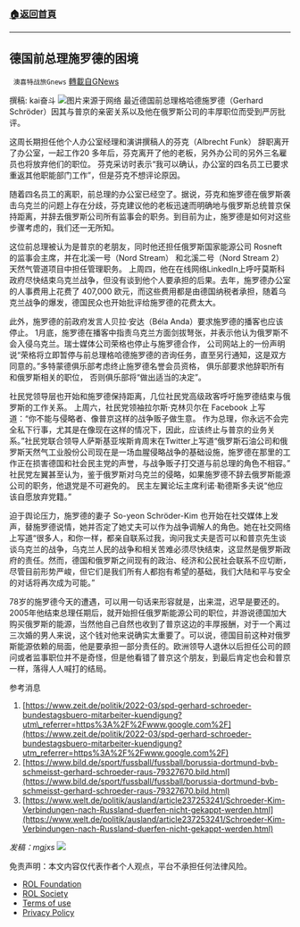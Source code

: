 ###  [:house:返回首頁](https://github.com/ourhimalayas/txt)
---


## 德国前总理施罗德的困境
` 澳喜特战旅Gnews` [轉載自GNews](https://gnews.org/zh-hans/2098784/)

撰稿: kai奋斗
![](https://assets.gnews.org/wp-content/uploads/2022/03/301.png)图片来源于网络
最近德国前总理格哈德施罗德（Gerhard Schröder）因其与普京的亲密关系以及他在俄罗斯公司的丰厚职位而受到严厉批评。

这周长期担任他个人办公室经理和演讲撰稿人的芬克（Albrecht Funk） 辞职离开了办公室，一起工作20 多年后，芬克离开了他的老板，另外办公司的另外三名雇员也将放弃他们的职位。 芬克采访时表示“我可以确认，办公室的四名员工已要求重返其他职能部门工作”，但是芬克不想评论原因。

随着四名员工的离职，前总理的办公室已经空了。据说，芬克和施罗德在俄罗斯袭击乌克兰的问题上存在分歧，芬克建议他的老板迅速而明确地与俄罗斯总统普京保持距离，并辞去俄罗斯公司所有监事会的职务。到目前为止，施罗德是如何对这些步骤考虑的，我们还一无所知。

这位前总理被认为是普京的老朋友，同时他还担任俄罗斯国家能源公司 Rosneft 的监事会主席，并在北溪一号（Nord Stream） 和北溪二号（Nord Stream 2） 天然气管道项目中担任管理职务。 上周四，他在在线网络LinkedIn上呼吁莫斯科政府尽快结束乌克兰战争，但没有谈到他个人要承担的后果。去年，施罗德办公室的人事费用上花费了 407,000 欧元，而这些费用都是由德国纳税者承担，随着乌克兰战争的爆发，德国民众也开始批评给施罗德的花费太大。

此外，施罗德的前政府发言人贝拉·安达（Béla Anda）要求施罗德的播客也应该停止。 1月底，施罗德在播客中指责乌克兰方面剑拔弩张，并表示他认为俄罗斯不会入侵乌克兰。瑞士媒体公司荣格也停止与施罗德合作， 公司网站上的一份声明说“荣格将立即暂停与前总理格哈德施罗德的咨询任务，直至另行通知，这是双方同意的。”多特蒙德俱乐部考虑终止施罗德名誉会员资格， 俱乐部要求他辞职所有和俄罗斯相关的职位， 否则俱乐部将“做出适当的决定”。

社民党领导层也开始和施罗德保持距离，几位社民党高级政客呼吁施罗德结束与俄罗斯的工作关系。 上周六，社民党领袖拉尔斯·克林贝尔在 Facebook 上写道：“你不能与侵略者、像普京这样的战争贩子做生意。 作为总理，你永远不会完全私下行事，尤其是在像现在这样的情况下，因此，应该终止与普京的业务关系。”社民党联合领导人萨斯基亚埃斯肯周末在Twitter上写道“俄罗斯石油公司和俄罗斯天然气工业股份公司现在是一场血腥侵略战争的基础设施，施罗德在那里的工作正在损害德国和社会民主党的声誉，与战争贩子打交道与前总理的角色不相容。” 社民党左翼甚至认为，鉴于俄罗斯对乌克兰的侵略，如果施罗德不辞去俄罗斯能源公司的职务，他退党是不可避免的。 民主左翼论坛主席利诺·勒德斯多夫说“他应该自愿放弃党籍。”

迫于舆论压力，施罗德的妻子 So-yeon Schröder-Kim 也开始在社交媒体上发声，替施罗德说情，她并否定了她丈夫可以作为战争调解人的角色。她在社交网络上写道“很多人，和你一样，都亲自联系过我，询问我丈夫是否可以和普京先生谈谈乌克兰的战争，乌克兰人民的战争和相关苦难必须尽快结束，这显然是俄罗斯政府的责任。然而，德国和俄罗斯之间现有的政治、经济和公民社会联系不应切断， 尽管目前形势严峻，但它们是我们所有人都抱有希望的基础，我们大陆和平与安全的对话将再次成为可能。”

78岁的施罗德今天的遭遇，可以用一句话来形容就是，出来混，迟早是要还的。2005年他结束总理任期后，就开始担任俄罗斯能源公司的职位，并游说德国加大购买俄罗斯的能源，当然他自己自然也收到了普京这边的丰厚报酬，对于一个离过三次婚的男人来说，这个钱对他来说确实太重要了。可以说，德国目前这种对俄罗斯能源依赖的局面，他是要承担一部分责任的。欧洲领导人退休以后担任公司的顾问或者监事职位并不是奇怪，但是他看错了普京这个朋友，到最后肯定也会和普京一样，落得人人喊打的结局。

参考消息

1. [https://www.zeit.de/politik/2022-03/spd-gerhard-schroeder-bundestagsbuero-mitarbeiter-kuendigung?utm\_referrer=https%3A%2F%2Fwww.google.com%2F](https://www.zeit.de/politik/2022-03/spd-gerhard-schroeder-bundestagsbuero-mitarbeiter-kuendigung?utm_referrer=https%3A%2F%2Fwww.google.com%2F)
2. [https://www.bild.de/sport/fussball/fussball/borussia-dortmund-bvb-schmeisst-gerhard-schroeder-raus-79327670.bild.html](https://www.bild.de/sport/fussball/fussball/borussia-dortmund-bvb-schmeisst-gerhard-schroeder-raus-79327670.bild.html)
3. [https://www.welt.de/politik/ausland/article237253241/Schroeder-Kim-Verbindungen-nach-Russland-duerfen-nicht-gekappt-werden.html](https://www.welt.de/politik/ausland/article237253241/Schroeder-Kim-Verbindungen-nach-Russland-duerfen-nicht-gekappt-werden.html)


*发稿：mgjxs*
![](https://assets.gnews.org/wp-content/uploads/2022/03/TUBIAO-X.jpg)
 

免责声明：本文内容仅代表作者个人观点，平台不承担任何法律风险。

- [ROL Foundation](https://rolfoundation.org/)
- [ROL Society](https://rolsociety.org/)
- [Terms of use](https://gnews.org/terms-of-use-3/)
- [Privacy Policy](https://gnews.org/privacy-policy/)
